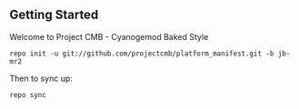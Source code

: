 Getting Started
---------------

Welcome to Project CMB - Cyanogemod Baked Style

    repo init -u git://github.com/projectcmb/platform_manifest.git -b jb-mr2

Then to sync up:

    repo sync
